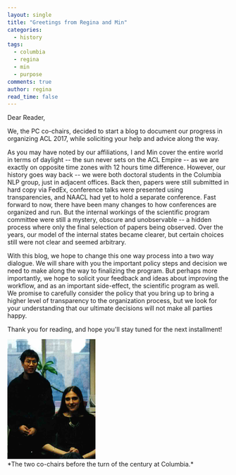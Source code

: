 ```yaml
---
layout: single
title: "Greetings from Regina and Min"
categories:
  - history
tags:
  - columbia
  - regina
  - min
  - purpose
comments: true
author: regina
read_time: false
---
```

Dear Reader,

We, the PC co-chairs, decided to start a blog to document our progress in organizing ACL 2017, while soliciting your help and advice along the way.

As you may have noted by our affiliations, I and Min cover the entire world in terms of daylight -- the sun never sets on the ACL Empire -- as we are exactly on opposite time zones with 12 hours time difference.  However, our history goes way back -- we were both doctoral students in the Columbia NLP group, just in adjacent offices.
Back then, papers were still submitted in hard copy via FedEx, conference talks were presented using transparencies, and NAACL had yet to hold a separate conference.  Fast forward to now, there have been many changes to how conferences are organized and run. But the internal workings of the scientific program committee were still a mystery, obscure and unobservable -- a hidden process where only the final selection of papers being observed. Over the years, our model of the internal states became clearer, but certain choices still were not clear and seemed arbitrary.

With this blog, we hope to change this one way process into a two way dialogue.  We will share with you the important policy steps and decision we need to make along the way to finalizing the program.  But perhaps more importantly, we hope to solicit your feedback and ideas about improving the workflow, and as an important side-effect, the scientific program as well.  We promise to carefully consider the policy that you bring up to bring a higher level of transparency to the organization process, but we look for your understanding that our ultimate decisions will not make all parties happy.

Thank you for reading, and hope you'll stay tuned for the next installment!

<img src="/images/990301-cochairs.png" width="200px"/>
<br/>
*The two co-chairs before the turn of the century at Columbia.*
